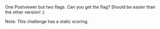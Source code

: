 One Postviewer but two flags. Can you get the flag?
Should be easier than the other version! :)

Note: This challenge has a static scoring.

